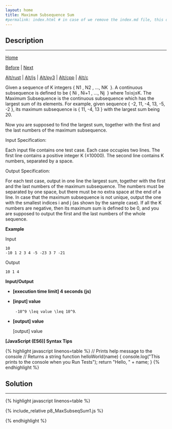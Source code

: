 ```yaml
---
layout: home
title: Maximum Subsequence Sum
#permalink: index.html # in case of we remove the index.md file, this doc will be the index page
---
```


<div class="row">
<div class="columnStmt" markdown="1">

## Description
------

[Home](../README.md)

[Before](..) | [Next](..)

[Alt/rust](./Alt_rust/README.md) | [Alt/js](./Alt_js/README.html) | [Alt/py3](./Alt_py3/README.md) | [Alt/cpp](./Alt_cpp/README.md) | [Alt/c](./Alt_c/README.md)

Given a sequence of K integers { N​1 , N2​​ , …, N​K
​​ }. A continuous subsequence is defined to be { N​i , N​i+1​​ , …, N​j
​​ } where 1≤i≤j≤K. The Maximum Subsequence is the continuous subsequence which has the largest sum of its elements. For example, given sequence { -2, 11, -4, 13, -5, -2 }, its maximum subsequence is { 11, -4, 13 } with the largest sum being 20.

Now you are supposed to find the largest sum, together with the first and the last numbers of the maximum subsequence.

Input Specification:

Each input file contains one test case. Each case occupies two lines. The first line contains a positive integer K (≤10000). The second line contains K numbers, separated by a space.

Output Specification:

For each test case, output in one line the largest sum, together with the first and the last numbers of the maximum subsequence. The numbers must be separated by one space, but there must be no extra space at the end of a line. In case that the maximum subsequence is not unique, output the one with the smallest indices i and j (as shown by the sample case). If all the K numbers are negative, then its maximum sum is defined to be 0, and you are supposed to output the first and the last numbers of the whole sequence.

**Example**

Input

```
10
-10 1 2 3 4 -5 -23 3 7 -21

```

Output

```
10 1 4

```

**Input/Output**

* **[execution time limit] 4 seconds (js)**

* **[input] value**

    <code type='math/tex'> -10^9 \leq value \leq 10^9</code>.

* **[output] value**

    [output] value

**[JavaScript (ES6)] Syntax Tips**

{% highlight javascript linenos=table %}
// Prints help message to the console
// Returns a string
function helloWorld(name) {
    console.log("This prints to the console when you Run Tests");
    return "Hello, " + name;
}
{% endhighlight %}

</div>
<div class="columnSol" markdown="1">

## Solution
------

{% highlight javascript linenos=table %}

{% include_relative p8_MaxSubseqSum1.js %}

{% endhighlight %}

</div>
</div>